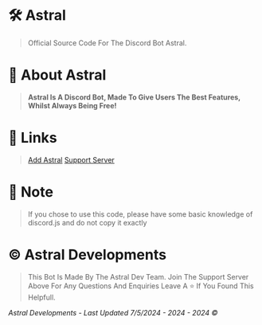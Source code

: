 # 🛠 Astral
> Official Source Code For The Discord Bot Astral.

# 🤖 About Astral

> **Astral Is A Discord  Bot, Made To Give Users The Best Features, Whilst Always Being Free!**

# 🔗 Links

> [Add Astral](https://discord.com/oauth2/authorize?client_id=1233219148772016128&permissions=8&scope=bot) [Support Server](https://discord.gg/nZhfgcHuMH)

# 💬 Note

> If you chose to use this code, please have some basic knowledge of discord.js and do not copy it exactly

# © Astral Developments

> This Bot Is Made By The Astral Dev Team.
> Join The Support Server Above For Any Questions And Enquiries
> Leave A ⭐ If You Found This Helpfull.



*Astral Developments - Last Updated 7/5/2024 - 2024 - 2024 ©*